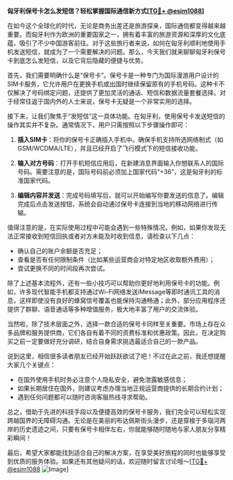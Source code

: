 **匈牙利保号卡怎么发短信？轻松掌握国际通信新方式[[TG💪+ @esim1088](https://t.me/s/esim1088)]**

在如今这个全球化的时代，无论是商务出差还是旅游探亲，国际通信都变得越来越重要。而匈牙利作为欧洲的重要国家之一，拥有着丰富的旅游资源和深厚的文化底蕴，吸引了不少中国游客前往。对于这些旅行者来说，如何在匈牙利顺利地使用手机发送短信，就成为了一个需要解决的问题。那么，今天我们就来聊聊匈牙利保号卡到底怎么发短信，以及它背后隐藏的便捷与优势。

首先，我们需要明确什么是“保号卡”。保号卡是一种专门为国际漫游用户设计的SIM卡服务，它允许用户在更换手机或出国时继续保留原有的手机号码。这种卡不仅解决了号码绑定问题，还提供了更加灵活的通话、短信和数据流量套餐选择。对于经常往返于国内外的人士来说，保号卡无疑是一个非常实用的选择。

接下来，让我们聚焦于“发短信”这一具体功能。在匈牙利，使用保号卡发送短信的操作其实并不复杂。通常情况下，用户只需按照以下步骤操作即可：

1. **插入SIM卡**：将你的保号卡正确插入手机中。确保手机支持所选网络制式（如GSM/WCDMA/LTE），并且已经开启了飞行模式下的短信接收功能。
   
2. **输入对方号码**：打开手机短信应用后，在新建消息界面输入你想联系人的国际号码。需要注意的是，国际号码前必须加上国家代码“+36”，这是匈牙利的标准国家代码。

3. **编辑内容并发送**：完成号码填写后，就可以开始编写你要发送的信息了。编辑完成后点击发送按钮，系统会自动通过保号卡连接到当地的移动网络进行传输。

值得注意的是，在实际使用过程中可能会遇到一些特殊情况。例如，如果你发现无法正常接收到短信回执或者对方未能及时收到信息，请检查以下几点：
- 确认自己的账户余额是否充足；
- 查看是否有任何限制条件（比如某些运营商会对特定地区收取额外费用）；
- 尝试更换不同的时间段再次尝试。

除了上述基本流程外，还有一些小技巧可以帮助你更好地利用保号卡的功能。例如，许多现代智能手机都支持通过Wi-Fi网络发送iMessage等即时通讯工具的消息，这样即使没有良好的蜂窝信号覆盖也能保持沟通畅通；此外，部分应用程序还提供了群聊、语音通话等多种增值服务，极大地丰富了用户的交流体验。

当然啦，除了技术层面之外，选择一款合适的保号卡同样至关重要。市场上存在众多品牌和服务提供商，它们各自有着不同的资费标准和优惠政策。因此，在决定购买之前一定要做好充分调研，结合自身需求挑选最适合自己的一款产品。

说到这里，相信很多读者朋友已经开始跃跃欲试了吧！不过在此之前，我还想提醒大家几个关键点：
- 在国外使用手机时务必注意个人隐私安全，避免泄露敏感信息；
- 如果长期居住在国外，则建议考虑办理当地正规运营商提供的长期合约计划；
- 遇到任何问题都可以随时咨询客服热线寻求帮助。

总之，借助于先进的科技手段以及便捷高效的保号卡服务，我们完全可以轻松实现跨越国界的无障碍沟通。无论是在美丽的布达佩斯街头漫步，还是穿梭于多瑙河两岸的历史遗迹之间，只要有保号卡相伴左右，你就能够随时随地与家人朋友分享精彩瞬间！

最后，希望大家都能找到适合自己的解决方案，在享受美好旅程的同时也能够享受到优质的服务体验。如果还有其他疑问的话，欢迎随时留言讨论哦～[[TG💪+ @esim1088](https://t.me/s/esim1088) ![Image](https://i.postimg.cc/4NQfJmqS/Snipaste-2025-05-13-00-14-12.png)]